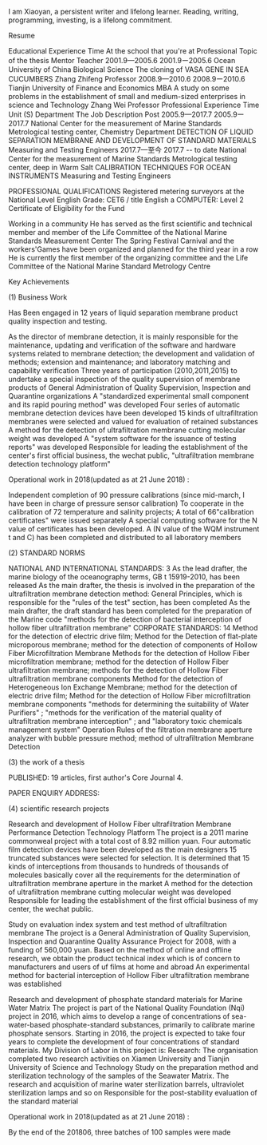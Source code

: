 I am Xiaoyan, a persistent writer and lifelong learner. Reading, writing, programming, investing, is a lifelong commitment.

Resume

Educational Experience
 Time	At the school that you're at	Professional	 Topic of the thesis	 Mentor Teacher
2001.9—2005.6 2001.9ー2005.6	 Ocean University of China	 Biological Science	 The cloning of VASA GENE IN SEA CUCUMBERS	 Zhang Zhifeng Professor
2008.9—2010.6 2008.9ー2010.6	 Tianjin University of Finance and Economics	MBA	 A study on some problems in the establishment of small and medium-sized enterprises in science and Technology	 Zhang Wei Professor
Professional Experience
 Time  Unit (S)  Department	 The Job Description	 Post
2005.9—2017.7 2005.9ー2017.7	National Center for the measurement of Marine Standards	 Metrological testing center, Chemistry Department	 DETECTION OF LIQUID SEPARATION MEMBRANE AND DEVELOPMENT OF STANDARD MATERIALS	 Measuring and Testing Engineers
2017.7—至今 2017.7 -- to date	National Center for the measurement of Marine Standards	 Metrological testing center, deep in Warm Salt	CALIBRATION TECHNIQUES FOR OCEAN INSTRUMENTS	Measuring and Testing Engineers

PROFESSIONAL QUALIFICATIONS
 Registered metering surveyors at the National Level
English Grade: CET6 / title English a
 COMPUTER: Level 2
 Certificate of Eligibility for the Fund

Working in a community
He has served as the first scientific and technical member and member of the Life Committee of the National Marine Standards Measurement Center
 The Spring Festival Carnival and the workers'Games have been organized and planned for the third year in a row
He is currently the first member of the organizing committee and the Life Committee of the National Marine Standard Metrology Centre

Key Achievements

(1) Business Work

Has Been engaged in 12 years of liquid separation membrane product quality inspection and testing.

 As the director of membrane detection, it is mainly responsible for the maintenance, updating and verification of the software and hardware systems related to membrane detection; the development and validation of methods; extension and maintenance; and laboratory matching and capability verification
 Three years of participation (2010,2011,2015) to undertake a special inspection of the quality supervision of membrane products of General Administration of Quality Supervision, Inspection and Quarantine organizations
 A "standardized experimental small component and its rapid pouring method" was developed
Four series of automatic membrane detection devices have been developed
 15 kinds of ultrafiltration membranes were selected and valued for evaluation of retained substances
A method for the detection of ultrafiltration membrane cutting molecular weight was developed
 A "system software for the issuance of testing reports" was developed
 Responsible for leading the establishment of the center's first official business, the wechat public, "ultrafiltration membrane detection technology platform"

Operational work in 2018(updated as at 21 June 2018) :

Independent completion of 90 pressure calibrations (since mid-march, I have been in charge of pressure sensor calibration)
 To cooperate in the calibration of 72 temperature and salinity projects;
 A total of 66"calibration certificates" were issued separately
 A special computing software for the N value of certificates has been developed. A (N value of the WQM instrument t and C) has been completed and distributed to all laboratory members

(2) STANDARD NORMS

NATIONAL AND INTERNATIONAL STANDARDS: 3
As the lead drafter, the marine biology of the oceanography terms, GB t 15919-2010, has been released
 As the main drafter, the thesis is involved in the preparation of the ultrafiltration membrane detection method: General Principles, which is responsible for the "rules of the test" section, has been completed
As the main drafter, the draft standard has been completed for the preparation of the Marine code "methods for the detection of bacterial interception of hollow fiber ultrafiltration membrane"
CORPORATE STANDARDS: 14
 Method for the detection of electric drive film; Method for the Detection of flat-plate microporous membrane; method for the detection of components of Hollow Fiber Microfiltration Membrane
 Methods for the detection of Hollow Fiber microfiltration membrane; method for the detection of Hollow Fiber ultrafiltration membrane; methods for the detection of Hollow Fiber ultrafiltration membrane components
Method for the detection of Heterogeneous Ion Exchange Membrane; method for the detection of electric drive film; Method for the detection of Hollow Fiber microfiltration membrane components
"methods for determining the suitability of Water Purifiers" ; "methods for the verification of the material quality of ultrafiltration membrane interception" ; and "laboratory toxic chemicals management system"
Operation Rules of the filtration membrane aperture analyzer with bubble pressure method; method of ultrafiltration Membrane Detection

(3) the work of a thesis

PUBLISHED: 19 articles, first author's Core Journal 4.

PAPER ENQUIRY ADDRESS:

(4) scientific research projects

Research and development of Hollow Fiber ultrafiltration Membrane Performance Detection Technology Platform
The project is a 2011 marine commonweal project with a total cost of 8.92 million yuan.
 Four automatic film detection devices have been developed as the main designers
15 truncated substances were selected for selection. It is determined that 15 kinds of interceptions from thousands to hundreds of thousands of molecules basically cover all the requirements for the determination of ultrafiltration membrane aperture in the market
A method for the detection of ultrafiltration membrane cutting molecular weight was developed
 Responsible for leading the establishment of the first official business of my center, the wechat public.

Study on evaluation index system and test method of ultrafiltration membrane
The project is a General Administration of Quality Supervision, Inspection and Quarantine Quality Assurance Project for 2008, with a funding of 560,000 yuan.
 Based on the method of online and offline research, we obtain the product technical index which is of concern to manufacturers and users of uf films at home and abroad
 An experimental method for bacterial interception of Hollow Fiber ultrafiltration membrane was established

Research and development of phosphate standard materials for Marine Water Matrix
The project is part of the National Quality Foundation (Nqi) project in 2016, which aims to develop a range of concentrations of sea-water-based phosphate-standard substances, primarily to calibrate marine phosphate sensors. Starting in 2016, the project is expected to take four years to complete the development of four concentrations of standard materials. My Division of Labor in this project is:
Research: The organisation completed two research activities on Xiamen University and Tianjin University of Science and Technology
 Study on the preparation method and sterilization technology of the samples of the Seawater Matrix. The research and acquisition of marine water sterilization barrels, ultraviolet sterilization lamps and so on
 Responsible for the post-stability evaluation of the standard material


Operational work in 2018(updated as at 21 June 2018) :

By the end of the 201806, three batches of 100 samples were made
